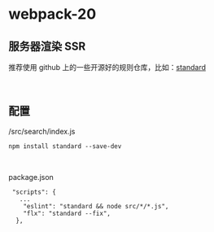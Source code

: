 # webpack-20

## 服务器渲染 SSR

推荐使用 github 上的一些开源好的规则仓库，比如：[standard](https://github.com/standard/standard)

<br />

## 配置

/src/search/index.js

```shell
npm install standard --save-dev

```

<br />

package.json

```shell
 "scripts": {
   ...
    "eslint": "standard && node src/*/*.js",
    "flx": "standard --fix",
  },

```

<br />
